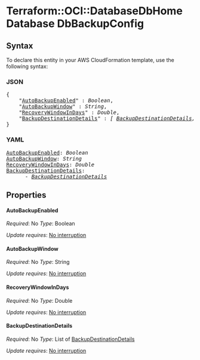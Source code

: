# Terraform::OCI::DatabaseDbHome Database DbBackupConfig

## Syntax

To declare this entity in your AWS CloudFormation template, use the following syntax:

### JSON

<pre>
{
    "<a href="#autobackupenabled" title="AutoBackupEnabled">AutoBackupEnabled</a>" : <i>Boolean</i>,
    "<a href="#autobackupwindow" title="AutoBackupWindow">AutoBackupWindow</a>" : <i>String</i>,
    "<a href="#recoverywindowindays" title="RecoveryWindowInDays">RecoveryWindowInDays</a>" : <i>Double</i>,
    "<a href="#backupdestinationdetails" title="BackupDestinationDetails">BackupDestinationDetails</a>" : <i>[ <a href="database-dbbackupconfig-backupdestinationdetails.md">BackupDestinationDetails</a>, ... ]</i>
}
</pre>

### YAML

<pre>
<a href="#autobackupenabled" title="AutoBackupEnabled">AutoBackupEnabled</a>: <i>Boolean</i>
<a href="#autobackupwindow" title="AutoBackupWindow">AutoBackupWindow</a>: <i>String</i>
<a href="#recoverywindowindays" title="RecoveryWindowInDays">RecoveryWindowInDays</a>: <i>Double</i>
<a href="#backupdestinationdetails" title="BackupDestinationDetails">BackupDestinationDetails</a>: <i>
      - <a href="database-dbbackupconfig-backupdestinationdetails.md">BackupDestinationDetails</a></i>
</pre>

## Properties

#### AutoBackupEnabled

_Required_: No
_Type_: Boolean

_Update requires_: [No interruption](https://docs.aws.amazon.com/AWSCloudFormation/latest/UserGuide/using-cfn-updating-stacks-update-behaviors.html#update-no-interrupt)

#### AutoBackupWindow

_Required_: No
_Type_: String

_Update requires_: [No interruption](https://docs.aws.amazon.com/AWSCloudFormation/latest/UserGuide/using-cfn-updating-stacks-update-behaviors.html#update-no-interrupt)

#### RecoveryWindowInDays

_Required_: No
_Type_: Double

_Update requires_: [No interruption](https://docs.aws.amazon.com/AWSCloudFormation/latest/UserGuide/using-cfn-updating-stacks-update-behaviors.html#update-no-interrupt)

#### BackupDestinationDetails

_Required_: No
_Type_: List of <a href="database-dbbackupconfig-backupdestinationdetails.md">BackupDestinationDetails</a>

_Update requires_: [No interruption](https://docs.aws.amazon.com/AWSCloudFormation/latest/UserGuide/using-cfn-updating-stacks-update-behaviors.html#update-no-interrupt)


